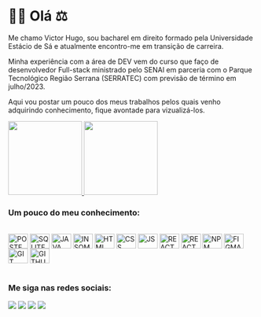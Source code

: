 <h1>👨‍💻 Olá ⚖</h1>

<p>Me chamo Victor Hugo, sou bacharel em direito formado pela Universidade Estácio de Sá e atualmente encontro-me em transição de carreira.</p>
<p>Minha experiência com a área de DEV vem do curso que faço de desenvolvedor Full-stack ministrado pelo SENAI em parceria com o Parque Tecnológico Região Serrana (SERRATEC) com previsão de término em julho/2023.</p>
<p>Aqui vou postar um pouco dos meus trabalhos pelos quais venho adquirindo conhecimento, fique avontade para vizualizá-los.</p>

<div>
  <a href="https://github.com/duribeiro">
    <img height="150em" src="https://github-readme-stats.vercel.app/api?username=victorhbfsouza&count_private=true&include_all_commits=true&show_icons=true&theme=tokyonight&hide_border=false&show_owner=true"/>
    <img height="150em" src="https://github-readme-stats.vercel.app/api/top-langs/?username=victorhbfsouza&theme=tokyonight&hide_border=false&&layout=compact"/>
  </a>
</div>

<h3>Um pouco do meu conhecimento:</h3>

<div><br>
  <img align="center" alt="POSTEGREES" height="30" width="40" src="https://img.shields.io/badge/-PostgreSQL-0D1117?style=for-the-badge&logo=postgresql&labelColor=0D1117](https://img.shields.io/badge/postgres-%23316192.svg?style=for-the-badge&logo=postgresql&logoColor=white">
  <img align="center" alt="SQLITE" height="30" width="40" src="https://img.shields.io/badge/sqlite-%2307405e.svg?style=for-the-badge&logo=sqlite&logoColor=white">
  <img align="center" alt="JAVA" height="30" width="40" src="https://img.shields.io/badge/java-%23ED8B00.svg?style=for-the-badge&logo=openjdk&logoColor=white">
  <img align="center" alt="INSOMNIA" height="30" width="40" src="https://img.shields.io/badge/Insomnia-black?style=for-the-badge&logo=insomnia&logoColor=5849BE">
  <img align="center" alt="HTML" height="30" width="40" src="https://img.shields.io/badge/html5-%23E34F26.svg?style=for-the-badge&logo=html5&logoColor=white">
  <img align="center" alt="CSS" height="30" width="40" src="https://img.shields.io/badge/css3-%231572B6.svg?style=for-the-badge&logo=css3&logoColor=white">
  <img align="center" alt="JS" height="30" width="40" src="https://img.shields.io/badge/javascript-%23323330.svg?style=for-the-badge&logo=javascript&logoColor=%23F7DF1E">
  <img align="center" alt="REACT" height="30" width="40" src="https://img.shields.io/badge/react-%2320232a.svg?style=for-the-badge&logo=react&logoColor=%2361DAFB">
  <img align="center" alt="REACT_NATIVE" height="30" width="40" src="https://img.shields.io/badge/react_native-%2320232a.svg?style=for-the-badge&logo=react&logoColor=%2361DAFB">
  <img align="center" alt="NPM" height="30" width="40" src="https://img.shields.io/badge/NPM-%23CB3837.svg?style=for-the-badge&logo=npm&logoColor=white">
  <img align="center" alt="FIGMA" height="30" width="40" src="https://img.shields.io/badge/figma-%23F24E1E.svg?style=for-the-badge&logo=figma&logoColor=white">	
  <img align="center" alt="GIT" height="30" width="40" src="https://img.shields.io/badge/git-%23F05033.svg?style=for-the-badge&logo=git&logoColor=white">
  <img align="center" alt="GITHUB" height="30" width="40" src="https://img.shields.io/badge/github-%23121011.svg?style=for-the-badge&logo=github&logoColor=white">
</div><br>

<h3>Me siga nas redes sociais:</h3>

<div> 
  <a href="https://instagram.com/victorhugosouza"target="_blank"><img src="https://img.shields.io/badge/-Instagram-%23E4405F?style=for-the-badge&logo=instagram&logoColor=white"></a>
  <a href = "mailto:vh.borgesfs@gmail.com"target="_blank"><img src="https://img.shields.io/badge/-Gmail-%23333?style=for-the-badge&logo=gmail&logoColor=white"></a>
  <a href="https://www.linkedin.com/in/victorhbfsouza/"target="_blank"><img src="https://img.shields.io/badge/-LinkedIn-%230077B5?style=for-the-badge&logo=linkedin&logoColor=white"></a>
  <a href="https://discord.gg/1082382001526554825"target="_blank"><img src="https://img.shields.io/badge/Discord-7289DA?style=for-the-badge&logo=discord&logoColor=white"></a>
</div>

